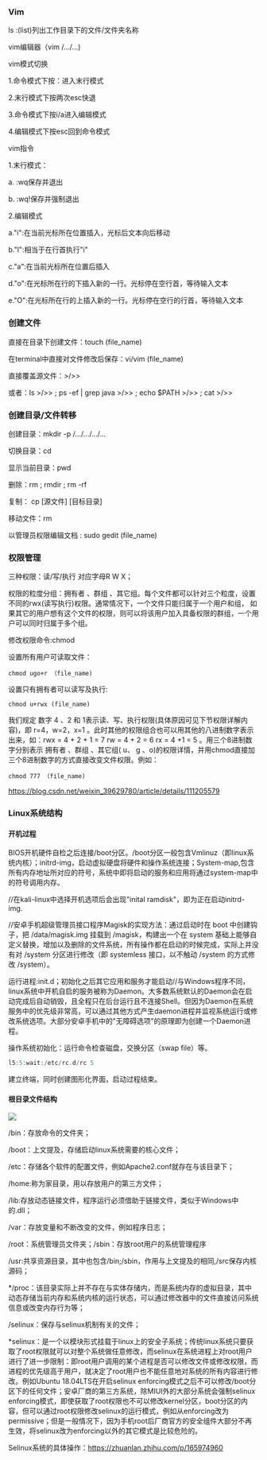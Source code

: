 ### Vim

ls :(list)列出工作目录下的文件/文件夹名称

vim编辑器（vim /.../...)

vim模式切换

1.命令模式下按：进入末行模式

2.末行模式下按两次esc快退

3.命令模式下按i/a进入编辑模式

4.编辑模式下按esc回到命令模式

vim指令

1.末行模式：

a. :wq保存并退出

b. :wq!保存并强制退出

2.编辑模式

a."i":在当前光标所在位置插入，光标后文本向后移动

b."l":相当于在行首执行"i"

c."a":在当前光标所在位置后插入

d."o":在光标所在行的下插入新的一行。光标停在空行首，等待输入文本

e."O":在光标所在行的上插入新的一行。光标停在空行的行首，等待输入文本

### 创建文件

直接在目录下创建文件：touch (file_name)

在terminal中直接对文件修改后保存：vi/vim (file_name)

直接覆盖源文件：>/>>

或者：ls >/>> ;  ps -ef | grep java >/>> ; echo $PATH >/>> ; cat >/>>

### 创建目录/文件转移

创建目录：mkdir -p /.../.../.../...

切换目录：cd

显示当前目录：pwd

删除：rm ; rmdir ; rm -rf

复制： cp [源文件] [目标目录]

移动文件：rm

以管理员权限编辑文档 : sudo gedit (file_name)

### 权限管理

三种权限：读/写/执行 对应字母R W X；

权限的粒度分组：拥有者 、群组 、其它组。每个文件都可以针对三个粒度，设置不同的rwx(读写执行)权限。通常情况下，一个文件只能归属于一个用户和组， 如果其它的用户想有这个文件的权限，则可以将该用户加入具备权限的群组，一个用户可以同时归属于多个组。

修改权限命令:chmod

设置所有用户可读取文件：

```
chmod ugo+r （file_name)
```

设置只有拥有者可以读写及执行:

```
chmod u+rwx (file_name)
```

我们规定 数字 4 、2 和 1表示读、写、执行权限(具体原因可见下节权限详解内容)，即 r=4，w=2，x=1 。此时其他的权限组合也可以用其他的八进制数字表示出来，如：rwx = 4 + 2 + 1 = 7 rw = 4 + 2 = 6 rx = 4 +1 = 5 。用三个8进制数字分别表示 拥有者 、群组 、其它组( u、 g 、o)的权限详情，并用chmod直接加三个8进制数字的方式直接改变文件权限。例如：

```
chmod 777 （file_name)
```

https://blog.csdn.net/weixin_39629780/article/details/111205579

### Linux系统结构

#### 开机过程

BIOS开机硬件自检之后连接/boot分区。/boot分区一般包含Vmlinuz（即linux系统内核）；initrd-img，启动虚拟硬盘将硬件和操作系统连接；System-map,包含所有内存地址所对应的符号，系统中即将启动的服务和应用将通过system-map中的符号调用内存。

//在kali-linux中选择开机选项后会出现"inital ramdisk"，即为正在启动initrd-img.

//安卓手机超级管理员接口程序Magisk的实现方法：通过启动时在 boot 中创建钩子，把 /data/magisk.img 挂载到 /magisk，构建出一个在 system 基础上能够自定义替换，增加以及删除的文件系统，所有操作都在启动的时候完成，实际上并没有对 /system 分区进行修改（即 systemless 接口，以不触动 /system 的方式修改 /system）。

运行进程:init.d；初始化之后其它应用和服务才能启动//与Windows程序不同，linux系统中开机自启的服务被称为Daemon。大多数系统默认的Daemon会在启动完成后自动销毁，且全程只在后台运行且不连接Shell。但因为Daemon在系统服务中的优先级非常高，可以通过其他方式产生daemon进程并监视系统运行或修改系统选项。大部分安卓手机中的"无障碍选项"的原理即为创建一个Daemon进程。

操作系统初始化：运行命令检查磁盘，交换分区（swap file）等。

```c
l5:5:wait:/etc/rc.d/rc 5
```

建立终端，同时创建图形化界面，启动过程结束。

#### 根目录文件结构

![](https://cdn.jsdelivr.net/gh/IssacL04/IHS@img/img/202404151151059.png)

/bin：存放命令的文件夹；

/boot：上文提及，存储启动linux系统需要的核心文件；

/etc：存储各个软件的配置文件，例如Apache2.conf就存在与该目录下；

/home:称为家目录，用以存放用户的第三方文件；

/lib:存放动态链接文件，程序运行必须借助于链接文件，类似于Windows中的.dll；

/var：存放变量和不断改变的文件，例如程序日志；

/root：系统管理员文件夹；/sbin：存放root用户的系统管理程序

/usr:共享资源目录，其中也包含/bin;/sbin，作用与上文提及的相同,/src保存内核源码；

*/proc：该目录实际上并不存在与实体存储内，而是系统内存的虚拟目录，其中动态存储当前内存和系统内核的运行状态，可以通过修改器中的文件直接访问系统信息或改变内存行为等；

/selinux：保存与selinux机制有关的文件；

*selinux：是一个以模块形式挂载于linux上的安全子系统；传统linux系统只要获取了root权限就可以对整个系统做任意修改，而selinux在系统进程上对root用户进行了进一步限制：即root用户调用的某个进程是否可以修改文件或修改权限，而进程的优先级高于用户，就决定了root用户也不能任意地对系统的所有内容进行修改。例如Ubuntu 18.04LTS在开启selinux enforcing模式之后不可以修改/boot分区下的任何文件；安卓厂商的第三方系统，除MIUI外的大部分系统会强制selinux enforcing模式，即使获取了root权限也不可以修改kernel分区，boot分区的内容，但可以通过root权限修改selinux的运行模式，例如从enforcing改为permissive；但是一般情况下，因为手机root后厂商官方的安全组件大部分不再生效，将selinux改为enforcing以外的其它模式是比较危险的。

Selinux系统的具体操作：https://zhuanlan.zhihu.com/p/165974960



